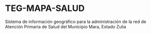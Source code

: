 # TEG-MAPA-SALUD
Sistema de información geográfico para la administración de la red de Atención Primaria de Salud del Municipio Mara, Estado Zulia
